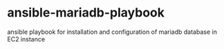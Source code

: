 # ansible-mariadb-playbook

ansible playbook for installation and configuration of mariadb database in EC2 instance
